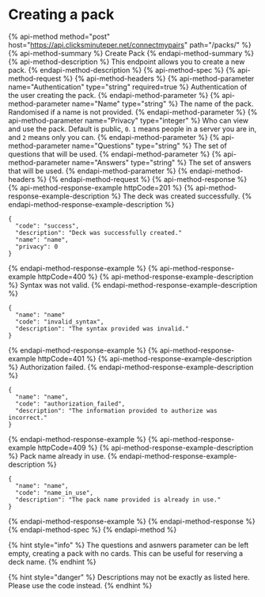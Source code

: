 # Creating a pack

{% api-method method="post" host="https://api.clicksminuteper.net/connectmypairs" path="/packs/" %}
{% api-method-summary %}
Create Pack
{% endapi-method-summary %}
{% api-method-description %}
This endpoint allows you to create a new pack.
{% endapi-method-description %}
{% api-method-spec %}
{% api-method-request %}
{% api-method-headers %}
{% api-method-parameter name="Authentication" type="string" required=true %}
Authentication of the user creating the pack.
{% endapi-method-parameter %}
{% api-method-parameter name="Name" type="string" %}
The name of the pack. Randomised if a name is not provided.
{% endapi-method-parameter %}
{% api-method-parameter name="Privacy" type="integer" %}
Who can view and use the pack. Default is public, `0`. `1` means people in a server you are in, and `2` means only you can.
{% endapi-method-parameter %}
{% api-method-parameter name="Questions" type="string" %}
The set of questions that will be used.
{% endapi-method-parameter %}
{% api-method-parameter name="Answers" type="string" %}
The set of answers that will be used.
{% endapi-method-parameter %}
{% endapi-method-headers %}
{% endapi-method-request %}
{% api-method-response %}
{% api-method-response-example httpCode=201 %}
{% api-method-response-example-description %}
The deck was created successfully.
{% endapi-method-response-example-description %}
```
{    
  "code": "success",
  "description": "Deck was successfully created."
  "name": "name",
  "privacy": 0
}
```
{% endapi-method-response-example %}
{% api-method-response-example httpCode=400 %}
{% api-method-response-example-description %}
Syntax was not valid.
{% endapi-method-response-example-description %}
```
{    
  "name": "name"
  "code": "invalid_syntax",
  "description": "The syntax provided was invalid."
}
```
{% endapi-method-response-example %}
{% api-method-response-example httpCode=401 %}
{% api-method-response-example-description %}
Authorization failed.
{% endapi-method-response-example-description %}
```
{    
  "name": "name",
  "code": "authorization_failed",
  "description": "The information provided to authorize was incorrect."
}
```
{% endapi-method-response-example %}
{% api-method-response-example httpCode=409 %}
{% api-method-response-example-description %}
Pack name already in use.
{% endapi-method-response-example-description %}
```
{    
  "name": "name",
  "code": "name_in_use",
  "description": "The pack name provided is already in use."
}
```
{% endapi-method-response-example %}
{% endapi-method-response %}
{% endapi-method-spec %}
{% endapi-method %}

{% hint style="info" %}
 The questions and asnwers parameter can be left empty, creating a pack with no cards. This can be useful for reserving a deck name.
{% endhint %}

{% hint style="danger" %}
 Descriptions may not be exactly as listed here. Please use the code instead.
{% endhint %}
